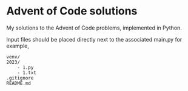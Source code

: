 # Advent of Code solutions

My solutions to the Advent of Code problems, implemented in Python.

Input files should be placed directly next to the associated main.py
for example,

```
venv/
2023/
    - 1.py
    - 1.txt
.gitignore
README.md
```
